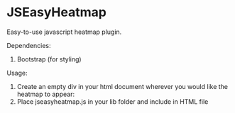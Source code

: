 JSEasyHeatmap
=============

Easy-to-use javascript heatmap plugin. 

Dependencies: 

1. Bootstrap (for styling)

Usage:

1. Create an empty div in your html document wherever you would like the heatmap to appear: <div id="heatmap"></div>
2. Place jseasyheatmap.js in your lib folder and include in HTML file







